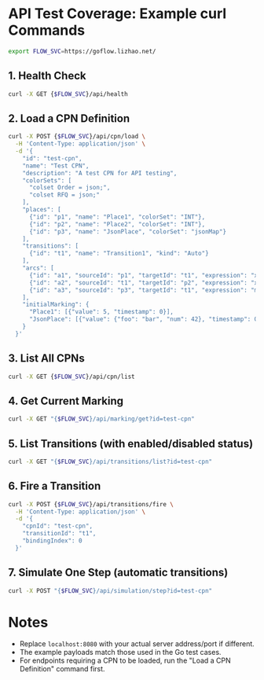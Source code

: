 # API Test Coverage: Example curl Commands

```sh
export FLOW_SVC=https://goflow.lizhao.net/
```
## 1. Health Check
```sh
curl -X GET {$FLOW_SVC}/api/health
```

## 2. Load a CPN Definition
```sh
curl -X POST {$FLOW_SVC}/api/cpn/load \
  -H 'Content-Type: application/json' \
  -d '{
    "id": "test-cpn",
    "name": "Test CPN",
    "description": "A test CPN for API testing",
    "colorSets": [
      "colset Order = json;",
      "colset RFQ = json;"
    ],
    "places": [
      {"id": "p1", "name": "Place1", "colorSet": "INT"},
      {"id": "p2", "name": "Place2", "colorSet": "INT"},
      {"id": "p3", "name": "JsonPlace", "colorSet": "jsonMap"}
    ],
    "transitions": [
      {"id": "t1", "name": "Transition1", "kind": "Auto"}
    ],
    "arcs": [
      {"id": "a1", "sourceId": "p1", "targetId": "t1", "expression": "x", "direction": "IN"},
      {"id": "a2", "sourceId": "t1", "targetId": "p2", "expression": "x + 1", "direction": "OUT"},
      {"id": "a3", "sourceId": "p3", "targetId": "t1", "expression": "m", "direction": "IN"}
    ],
    "initialMarking": {
      "Place1": [{"value": 5, "timestamp": 0}],
      "JsonPlace": [{"value": {"foo": "bar", "num": 42}, "timestamp": 0}]
    }
  }'
```

## 3. List All CPNs
```sh
curl -X GET {$FLOW_SVC}/api/cpn/list
```

## 4. Get Current Marking
```sh
curl -X GET "{$FLOW_SVC}/api/marking/get?id=test-cpn"
```

## 5. List Transitions (with enabled/disabled status)
```sh
curl -X GET "{$FLOW_SVC}/api/transitions/list?id=test-cpn"
```

## 6. Fire a Transition
```sh
curl -X POST {$FLOW_SVC}/api/transitions/fire \
  -H 'Content-Type: application/json' \
  -d '{
    "cpnId": "test-cpn",
    "transitionId": "t1",
    "bindingIndex": 0
  }'
```

## 7. Simulate One Step (automatic transitions)
```sh
curl -X POST "{$FLOW_SVC}/api/simulation/step?id=test-cpn"
```

# Notes
- Replace `localhost:8080` with your actual server address/port if different.
- The example payloads match those used in the Go test cases.
- For endpoints requiring a CPN to be loaded, run the "Load a CPN Definition" command first.
